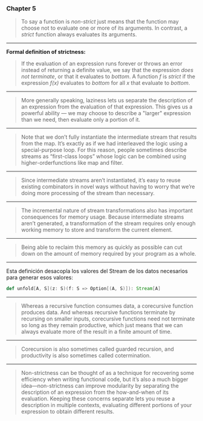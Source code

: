 ### Chapter 5

> To say a function is _non-strict_ just means that the function may choose not to evaluate one or more of its arguments. In contrast, a _strict_ function always evaluates its arguments.

___
**Formal definition of strictness:**

> If the evaluation of an expression runs forever or throws an error instead of returning a definite value, we say that the expression _does not terminate_, or that it evaluates to _bottom_. A function _f_ is _strict_ if the expression _f(x)_ evaluates to _bottom_ for all _x_ that evaluate to _bottom_.

___
> More generally speaking, laziness lets us separate the description of an expression from the evaluation of that expression. This gives us a powerful ability — we may choose to describe a "larger" expression than we need, then evaluate only a portion of it.

___
> Note that we don’t fully instantiate the intermediate stream that results from the map. It’s exactly as if we had interleaved the logic using a special-purpose loop. For this reason, people sometimes describe streams as “first-class loops” whose logic can be combined using higher-orderfunctions like map and filter.

___
> Since intermediate streams aren’t instantiated, it’s easy to reuse existing combinators in novel ways without having to worry that we’re doing more processing of the stream than necessary.

___
> The incremental nature of stream transformations also has important consequences for memory usage. Because intermediate streams aren’t generated, a transformation of the stream requires only enough working memory to store and transform the current element.

___
> Being able to reclaim this memory as quickly as possible can cut down on the amount of memory required by your program as a whole.

___
Esta definición desacopla los valores del Stream de los datos necesarios para generar esos valores:

```scala
def unfold[A, S](z: S)(f: S => Option[(A, S)]): Stream[A]
```

___
> Whereas a recursive function consumes data, a corecursive function produces data. And whereas recursive functions terminate by recursing on smaller inputs, corecursive functions need not terminate so long as they remain productive, which just means that we can always evaluate more of the result in a finite amount of time.

___
> Corecursion is also sometimes called guarded recursion, and productivity is also sometimes called cotermination.

___
> Non-strictness can be thought of as a technique for recovering some efficiency when writing functional code, but it’s also a much bigger idea—non-strictness can improve modularity by separating the description of an expression from the how-and-when of its evaluation. Keeping these concerns separate lets you reuse a description in multiple contexts, evaluating different portions of your expression to obtain different results. 